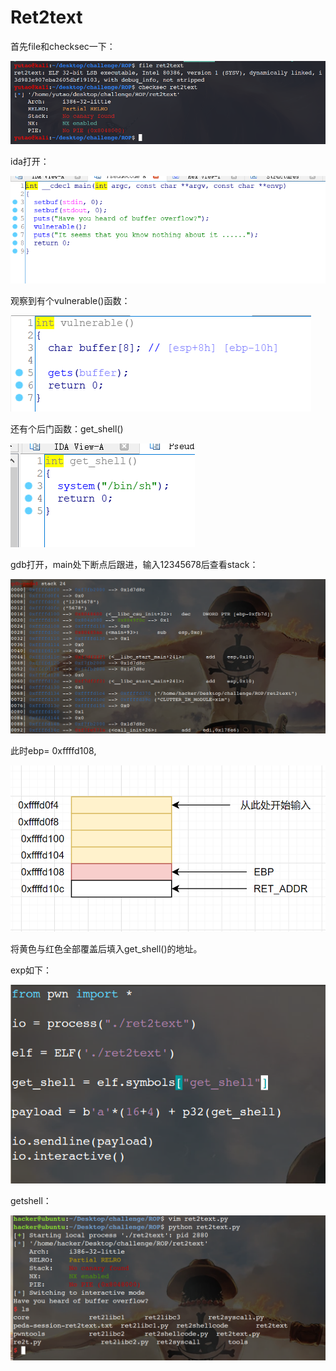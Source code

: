 # Ret2text

首先file和checksec一下：

![1](1.png)

ida打开：

![2](2.png)

观察到有个vulnerable()函数：

![3](3.png)

还有个后门函数：get_shell()

![4](4.png)

gdb打开，main处下断点后跟进，输入12345678后查看stack：

![5](5.png)

此时ebp= 0xffffd108,

![8](8.png)

将黄色与红色全部覆盖后填入get_shell()的地址。

exp如下：

![6](6.png)

getshell：

![7](7.png)

